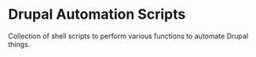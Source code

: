 # Drupal Automation Scripts
Collection of shell scripts to perform various functions to automate Drupal things.
